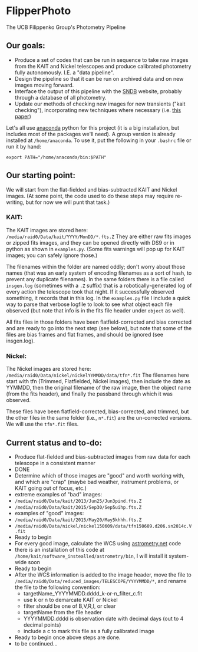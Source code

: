 # FlipperPhoto
The UCB Filippenko Group's Photometry Pipeline


## Our goals:

 - Produce a set of codes that can be run in sequence to take 
   raw images from the KAIT and Nickel telescopes and produce 
   calibrated photometry fully autonomously.  I.E. a "data pipeline".
  - Design the pipeline so that it can be run on archived data and on new
    images moving forward.
 - Interface the output of this pipeline with the [SNDB](http://heracles.astro.berkeley.edu/sndb/) website, probably through a database of all photometry.
 - Update our methods of checking new images for new transients ("kait checking"),
   incorporating new techniques where necessary (i.e. [this paper](http://adsabs.harvard.edu/cgi-bin/nph-data_query?bibcode=2016arXiv160102655Z&db_key=PRE&link_type=ABSTRACT&high=5370fb403432352))

Let's all use [anaconda](https://www.continuum.io/downloads) python for this project (it is a big installation, but includes most of the packages we'll need).  A group version is already installed at ``/home/anaconda``.  To use it, put the following in your ``.bashrc`` file or run it by hand:

    export PATH="/home/anaconda/bin:$PATH"



## Our starting point:

We will start from the flat-fielded and bias-subtracted KAIT and Nickel images. (At some point, the code used to do these steps may require re-writing, but for now we will punt that task.)


### KAIT:

The KAIT images are stored here: ``/media/raid0/Data/kait/YYYY/MonDD/*.fts.Z``
They are either raw fits images or zipped fits images, and they can be opened directly with DS9 or in python as shown in ``examples.py``.  (Some fits warnings will pop up for KAIT images; you can safely ignore those.)

The filenames within the folder are named oddly; don't worry about those names (that was an early system of encoding filenames as a sort of hash, to prevent any duplicate filenames).  In the same folders there is a file called ``insgen.log`` (sometimes with a ``.Z`` suffix) that is a robotically-generated log of every action the telescope took that night.  If it successfully observed something, it records that in this log.  In the ``examples.py`` file I include a quick way to parse that verbose logfile to look to see what object each file observed (but note that info is in the fits file header under ``object`` as well).

All fits files in those folders have been flatfield-corrected and bias corrected and are ready to go into the next step (see below), but note that some of the files are bias frames and flat frames, and should be ignored (see insgen.log).


### Nickel:

The Nickel images are stored here: ``/media/raid0/Data/nickel/nickelYYMMDD/data/tfn*.fit``
The filenames here start with tfn (Trimmed, Flatfielded, Nickel images), then include the date as YYMMDD, then the original filename of the raw image, then the object name (from the fits header), and finally the passband through which it was observed.

These files have been flatfield-corrected, bias-corrected, and trimmed, but the other files in the same folder (i.e., ``n*.fit``) are the un-corrected versions.  We will use the ``tfn*.fit`` files.


## Current status and to-do:

 - Produce flat-fielded and bias-subtracted images from raw data for each telescope in a consistent manner
  - DONE
 - Determine which of those images are "good" and worth working with, and which are "crap" (maybe bad weather, instrument problems, or KAIT going out of focus, etc.)
  - extreme examples of "bad" images:
   - ``/media/raid0/Data/kait/2013/Jun25/Jun3pind.fts.Z``
   - ``/media/raid0/Data/kait/2015/Sep30/Sep5uihp.fts.Z``
  - examples of "good" images: 
   - ``/media/raid0/Data/kait/2015/May20/May5khhh.fts.Z``
   - ``/media/raid0/Data/nickel/nickel150609/data/tfn150609.d206.sn2014c.V.fit``
  - Ready to begin
 - For every good image, calculate the WCS using [astrometry.net](http://astrometry.net/use.html) code
  - there is an installation of this code at ``/home/kait/software_instealled/astrometry/bin``, I will install it system-wide soon
  - Ready to begin
 - After the WCS information is added to the image header, move the file to ``/media/raid0/Data/reduced_images/TELESCOPE/YYYYMMDD/*``, and rename the file to the following convention:
   - targetName_YYYYMMDD.dddd_k-or-n_filter_c.fit
    - use k or n to demarcate KAIT or Nickel
    - filter should be one of B,V,R,I, or clear
    - targetName from the file header
    - YYYYMMDD.dddd is observation date with decimal days (out to 4 decimal points)
    - include a c to mark this file as a fully calibrated image
  - Ready to begin once above steps are done.
 - to be continued...

